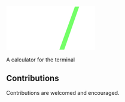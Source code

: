 <div align="centered">
    <img src="./assets/logo.svg" size="300px"></img>
    <p>A calculator for the terminal</p>
</div>

## Contributions

Contributions are welcomed and encouraged.
